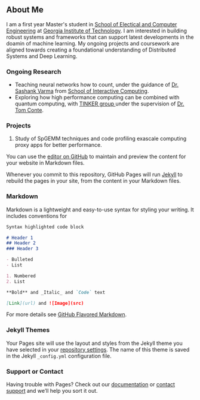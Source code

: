 ## About Me

I am a first year Master's student in <a href="https://www.ece.gatech.edu/" target="_blank">School of Electical and Computer Engineering</a> at <a href="https://www.gatech.edu/" target="_blank">Georgia Institute of Technology</a>. I am interested in building robust systems and frameworks that can support latest developments in the doamin of machine learning. My ongoing projects and coursework are aligned towards creating a foundational understanding of Distributed Systems and Deep Learning.

### Ongoing Research

- Teaching neural networks how to count, under the guidance of <a href="https://psychology.gatech.edu/sashank-varma" target="_blank">Dr. Sashank Varma</a> from <a href="https://ic.gatech.edu/" target="_blank">School of Interactive Computing</a>.
- Exploring how high performance computing can be combined with quantum computing, with <a href="http://prod.tinker.cc.gatech.edu/" target="_blank"> TINKER group </a> under the supervision of <a href="https://www.ece.gatech.edu/faculty-staff-directory/tom-conte" target="_blank">Dr. Tom Conte</a>.

### Projects

1. Study of SpGEMM techniques and code profiling exascale computing proxy apps for better performance.

You can use the [editor on GitHub](https://github.com/VimaGupta/vimagupta.github.io/edit/main/README.md) to maintain and preview the content for your website in Markdown files.

Whenever you commit to this repository, GitHub Pages will run [Jekyll](https://jekyllrb.com/) to rebuild the pages in your site, from the content in your Markdown files.

### Markdown

Markdown is a lightweight and easy-to-use syntax for styling your writing. It includes conventions for

```markdown
Syntax highlighted code block

# Header 1
## Header 2
### Header 3

- Bulleted
- List

1. Numbered
2. List

**Bold** and _Italic_ and `Code` text

[Link](url) and ![Image](src)
```

For more details see [GitHub Flavored Markdown](https://guides.github.com/features/mastering-markdown/).

### Jekyll Themes

Your Pages site will use the layout and styles from the Jekyll theme you have selected in your [repository settings](https://github.com/VimaGupta/vimagupta.github.io/settings/pages). The name of this theme is saved in the Jekyll `_config.yml` configuration file.

### Support or Contact

Having trouble with Pages? Check out our [documentation](https://docs.github.com/categories/github-pages-basics/) or [contact support](https://support.github.com/contact) and we’ll help you sort it out.
